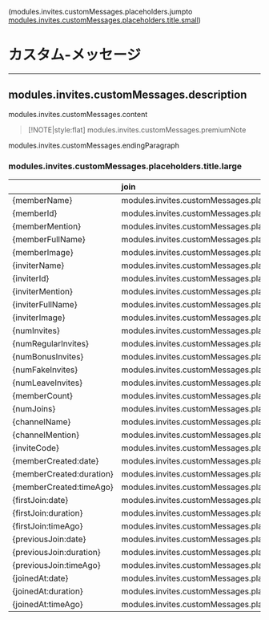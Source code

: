 (modules.invites.customMessages.placeholders.jumpto [modules.invites.customMessages.placeholders.title.small](#placeholders))

# カスタム-メッセージ

---

## modules.invites.customMessages.description

modules.invites.customMessages.content

> [!NOTE|style:flat]
> modules.invites.customMessages.premiumNote

modules.invites.customMessages.endingParagraph

### modules.invites.customMessages.placeholders.title.large

|                          | join                                               | leave                                              | modules.invites.customMessages.placeholders.example | modules.invites.customMessages.placeholders.description                        |
| :----------------------- | :------------------------------------------------- | :------------------------------------------------- | :----------------------------------------------------- | :-------------------------------------------------------------------------------- |
| {memberName}             | modules.invites.customMessages.placeholders.yes | modules.invites.customMessages.placeholders.yes | Andy                                                   | modules.invites.customMessages.placeholders.descriptions.memberName            |
| {memberId}               | modules.invites.customMessages.placeholders.yes | modules.invites.customMessages.placeholders.yes | 436844634                                              | modules.invites.customMessages.placeholders.descriptions.memberId              |
| {memberMention}          | modules.invites.customMessages.placeholders.yes | modules.invites.customMessages.placeholders.no  | @Andy                                                  | modules.invites.customMessages.placeholders.descriptions.memberMention         |
| {memberFullName}         | modules.invites.customMessages.placeholders.yes | modules.invites.customMessages.placeholders.yes | Andy\#1801                                             | modules.invites.customMessages.placeholders.descriptions.memberFullName        |
| {memberImage}            | modules.invites.customMessages.placeholders.yes | modules.invites.customMessages.placeholders.yes | \[URL\]                                                | modules.invites.customMessages.placeholders.descriptions.memberImage           |
| {inviterName}            | modules.invites.customMessages.placeholders.yes | modules.invites.customMessages.placeholders.yes | Andy                                                   | modules.invites.customMessages.placeholders.descriptions.inviterName           |
| {inviterId}              | modules.invites.customMessages.placeholders.yes | modules.invites.customMessages.placeholders.yes | 241929953                                              | modules.invites.customMessages.placeholders.descriptions.inviterId             |
| {inviterMention}         | modules.invites.customMessages.placeholders.yes | modules.invites.customMessages.placeholders.yes | @Andy                                                  | modules.invites.customMessages.placeholders.descriptions.inviterMention        |
| {inviterFullName}        | modules.invites.customMessages.placeholders.yes | modules.invites.customMessages.placeholders.yes | Andy\#1801                                             | modules.invites.customMessages.placeholders.descriptions.inviterFullName       |
| {inviterImage}           | modules.invites.customMessages.placeholders.yes | modules.invites.customMessages.placeholders.yes | \[URL\]                                                | modules.invites.customMessages.placeholders.descriptions.inviterImage          |
| {numInvites}             | modules.invites.customMessages.placeholders.yes | modules.invites.customMessages.placeholders.yes | 12                                                     | modules.invites.customMessages.placeholders.descriptions.numInvites            |
| {numRegularInvites}      | modules.invites.customMessages.placeholders.yes | modules.invites.customMessages.placeholders.yes | 7                                                      | modules.invites.customMessages.placeholders.descriptions.numRegularInvites     |
| {numBonusInvites}        | modules.invites.customMessages.placeholders.yes | modules.invites.customMessages.placeholders.yes | 5                                                      | modules.invites.customMessages.placeholders.descriptions.numBonusInvites       |
| {numFakeInvites}         | modules.invites.customMessages.placeholders.yes | modules.invites.customMessages.placeholders.yes | 3                                                      | modules.invites.customMessages.placeholders.descriptions.numFakeInvites        |
| {numLeaveInvites}        | modules.invites.customMessages.placeholders.yes | modules.invites.customMessages.placeholders.yes | 6                                                      | modules.invites.customMessages.placeholders.descriptions.numLeaveInvites       |
| {memberCount}            | modules.invites.customMessages.placeholders.yes | modules.invites.customMessages.placeholders.yes | 42                                                     | modules.invites.customMessages.placeholders.descriptions.memberCount           |
| {numJoins}               | modules.invites.customMessages.placeholders.yes | modules.invites.customMessages.placeholders.yes | 3                                                      | modules.invites.customMessages.placeholders.descriptions.numJoins              |
| {channelName}            | modules.invites.customMessages.placeholders.yes | modules.invites.customMessages.placeholders.yes | general                                                | modules.invites.customMessages.placeholders.descriptions.channelName           |
| {channelMention}         | modules.invites.customMessages.placeholders.yes | modules.invites.customMessages.placeholders.yes | \#general                                              | modules.invites.customMessages.placeholders.descriptions.channelMention        |
| {inviteCode}             | modules.invites.customMessages.placeholders.yes | modules.invites.customMessages.placeholders.yes | fgSr30s                                                | modules.invites.customMessages.placeholders.descriptions.inviteCode            |
| {memberCreated:date}     | modules.invites.customMessages.placeholders.yes | modules.invites.customMessages.placeholders.yes | 25.09.2016                                             | modules.invites.customMessages.placeholders.descriptions.memberCreatedDate     |
| {memberCreated:duration} | modules.invites.customMessages.placeholders.yes | modules.invites.customMessages.placeholders.yes | 5 weeks                                                | modules.invites.customMessages.placeholders.descriptions.memberCreatedDuration |
| {memberCreated:timeAgo}  | modules.invites.customMessages.placeholders.yes | modules.invites.customMessages.placeholders.yes | 2 day ago                                              | modules.invites.customMessages.placeholders.descriptions.memberCreatedTimeAgo  |
| {firstJoin:date}         | modules.invites.customMessages.placeholders.yes | modules.invites.customMessages.placeholders.yes | 11.12.2017                                             | modules.invites.customMessages.placeholders.descriptions.firstJoinDate         |
| {firstJoin:duration}     | modules.invites.customMessages.placeholders.yes | modules.invites.customMessages.placeholders.yes | 4 days                                                 | modules.invites.customMessages.placeholders.descriptions.firstJoinDuration     |
| {firstJoin:timeAgo}      | modules.invites.customMessages.placeholders.yes | modules.invites.customMessages.placeholders.yes | 1 week ago                                             | modules.invites.customMessages.placeholders.descriptions.firstJoinTimeAgo      |
| {previousJoin:date}      | modules.invites.customMessages.placeholders.yes | modules.invites.customMessages.placeholders.no  | 02.04.2018                                             | modules.invites.customMessages.placeholders.descriptions.previousJoinDate      |
| {previousJoin:duration}  | modules.invites.customMessages.placeholders.yes | modules.invites.customMessages.placeholders.no  | 2 months                                               | modules.invites.customMessages.placeholders.descriptions.previousJoinDuration  |
| {previousJoin:timeAgo}   | modules.invites.customMessages.placeholders.yes | modules.invites.customMessages.placeholders.no  | 1 second ago                                           | modules.invites.customMessages.placeholders.descriptions.previousJoinTimeAgo   |
| {joinedAt:date}          | modules.invites.customMessages.placeholders.no  | modules.invites.customMessages.placeholders.yes | 17.05.2018                                             | modules.invites.customMessages.placeholders.descriptions.joinedAtDate          |
| {joinedAt:duration}      | modules.invites.customMessages.placeholders.no  | modules.invites.customMessages.placeholders.yes | 3 minutes                                              | modules.invites.customMessages.placeholders.descriptions.joinedAtDuration      |
| {joinedAt:timeAgo}       | modules.invites.customMessages.placeholders.no  | modules.invites.customMessages.placeholders.yes | 2 minutes ago                                          | modules.invites.customMessages.placeholders.descriptions.joinedAtTimeAgo       |

